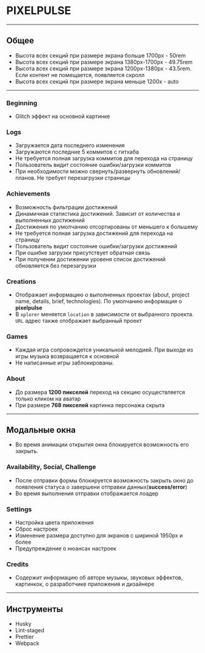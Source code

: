 # PIXELPULSE

---

## Общее

-   Высота всех секций при размере экрана больше 1700рх - 50rem
-   Высота всех секций при размере экрана 1380рх-1700рх - 49.75rem
-   Высота всех секций при размере экрана 1200рх-1380рх - 43.5rem. Если контент не помещается, появляется скролл
-   Высота всех секций при размере экрана меньше 1200х - auto

---

### Beginning

-   Glitch эффект на основной картинке

### Logs

-   Загружается дата последнего изменения
-   Загружаются последние 5 коммитов с гитхаба
-   Не требуется полная загрузка коммитов для перехода на страницу
-   Пользователь видит состояние ошибки/загрузки коммитов
-   При необходимости можно свернуть/развернуть обновлений/планов. Не требует перезагрузки страницы

### Achievements

-   Возможность фильтрации достижений
-   Динамичная статистика достижений. Зависит от количества и выполненных достижений
-   Достижения по умолчанию отсортированы от меньшего к большему
-   Не требуется полная загрузка достижений для перехода на страницу
-   Пользователь видит состояние ошибки/загрузки достижений
-   При ошибке загрузки присутствует обратная связь
-   При получении достижении уровеня список достижений обновляется без перезагрузки

### Creations

-   Отображает информацию о выполненных проектах (about, project name, details, brief, technologies). По умолчанию информация о **pixelpulse**
-   В `xplorer` меняется `location` в зависимости от выбранного проекта. `URL` адрес также отображает выбранный проект

### Games

-   Каждая игра сопровождется уникальной мелодией. При выходе из игры музыка возвращается к основной
-   Не написанные игры заблокированы.

### About

-   До размера **1200 пикселей** переход на секцию осуществляется только кликом на аватар
-   При размере **768 пикселей** картинка персонажа скрыта

---

## Модальные окна

-   Во время анимации открытия окна блокируется возможность его закрыть.

### Availability, Social, Challenge

-   После отправки формы блокируется возможность закрыть окно до появления статуса о завершени отправки данных(**success/error**)
-   Во время выполнения отправки отображается лоадер

### Settings

-   Настройка цвета приложения
-   Сброс настроек
-   Изменение размера доступно для экранов с шириной 1950px и более
-   Предупреждение о нюансах настроек

### Credits

-   Содержит информацию об авторе музыкы, звуковых эффектов, картинкок, о разработчике приложения и дизайнере

---

## Инструменты

-   Husky
-   Lint-staged
-   Prettier
-   Webpack
